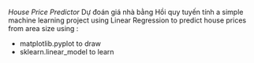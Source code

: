 *House Price Predictor* 
Dự đoán giá nhà bằng Hồi quy tuyến tính
a simple machine learning project using Linear Regression to predict house prices from area size 
using :
+ matplotlib.pyplot to draw
+ sklearn.linear_model to learn

